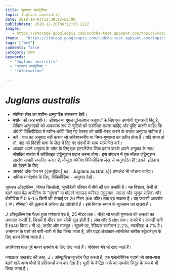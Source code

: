 ```yaml
---
title: जुगलान आस्ट्रेलिया 
topic: Juglans australis
date: 2018-10-07T11:39:22+02:00
publishdate: 2020-12-20T06:12:05.222Z
images: 
   - https://storage.googleapis.com/sudcha-test.appspot.com/topics/Food/juglans_australis/1.jpeg
thumb:   "https://storage.googleapis.com/sudcha-test.appspot.com/topics/Food/juglans_australis/thumb.jpeg"
tags: ["खाना"]
comments: false
category: खाना
keywords: 
  - "Juglans australis"
  - "जुगलान आस्ट्रेलिया "
  - "information"

---
```

<h1> <i> Juglans australis </i> </h1> <p> </p> <ul> <li> स्पेनिश लेख का मशीन-अनुवादित संस्करण देखें। </li> <li> मशीन की तरह मशीन। डीपएल या गूगल ट्रांसलेशन अनुवादों के लिए एक उपयोगी शुरुआती बिंदु है, लेकिन अनुवादकों को आवश्यक रूप से त्रुटियों को संशोधित करना चाहिए और पुष्टि करनी चाहिए कि अंग्रेज़ी विकिपीडिया में मशीन-कॉपी किए गए टेक्स्ट को कॉपी-पेस्ट करने के बजाय अनुवाद सटीक है। </li> <li> करें। पाठ का अनुवाद नहीं करना जो अविश्वसनीय या निम्न-गुणवत्ता का प्रतीत होता है। यदि संभव हो तो, पाठ को विदेशी भाषा के लेख में दिए गए संदर्भों के साथ सत्यापित करें। </li> <li> आपको अपने अनुवाद के स्रोत के लिए एक इंटरलेंजेज लिंक प्रदान करके अपने अनुवाद के साथ संपादित सारांश में कॉपीराइट एट्रिब्यूशन प्रदान करना होगा। इस संपादन में एक मॉडल एट्रिब्यूशन सारांश सामग्री संपादित करता है, मौजूदा स्पेनिश विकिपीडिया लेख से अनुवादित है]; इसके इतिहास को देखने के लिए </li> <li> आपको टॉक पेज पर {{अनूदित | es। Juglans australis}} टेम्पलेट भी जोड़ना चाहिए। </li> <li> अधिक मार्गदर्शन के लिए, विकिपीडिया - अनुवाद देखें। </li> </ul> <p> <i> जुग्लस ऑस्ट्रलिस </i>, नोगल क्रिओलो, जुग्लैंडेसी परिवार में पौधे की एक प्रजाति है। यह विशाल, तेजी से बढ़ने वाला पेड़ अर्जेंटीना के "युंगस" या मोंटाने क्लाउड फॉरेस्ट (तुकुमान, साल्टा और जुजुय सहित) और बोलीविया में 0.5-1.5 किमी की ऊंचाई पर 20 मीटर (66 फीट) तक बढ़ सकता है। यह फारसी अखरोट (<i> जे। रेजिया </i>) की तुलना में अधिक ठंढ प्रतिरोधी है। इसे निवास स्थान के नुकसान का खतरा है। </p> <p> <i> J ऑस्ट्रलिस </i> एक फैला हुआ पर्णपाती पेड़ है, 25 मीटर तक। चौड़ी जो पहली गुणवत्ता की लकड़ी का उत्पादन करती है, जिसमें 6 मीटर तक सीधी सूंड होती है। लंबा और 5 dm तक। दायरे में। लकड़ी घनी है (640 किग्रा / मी 3), कठोर और मजबूत। सूखने पर, रेडियल संकोचन 2.2%, स्पर्शरेखा 4.7% है। अनानास के पत्तों को बारी-बारी से पैदा किया जाता है, और पंद्रह अंडाकार-लांसोलेट बारीक स्ट्रेटलेट्स के लिए सहन किया जाता है। </p> <p> अपरिपक्व फल पूरे मानव उपभोग के लिए लिए जाते हैं। परिपक्व मेवे भी खाए जाते हैं। </p> <p> ज्यादातर अखरोट की तरह, <i> J। ऑस्ट्रलिस </i> जुग्लोन पैदा करता है, एक एलेलोपैथिक पदार्थ जो आस-पास बढ़ने वाले अन्य पौधों से प्रतिस्पर्धा कम कर देता है। भूसी के केंद्रित अर्क का उपयोग सिंदूर के रूप में भी किया जाता है। </p> 